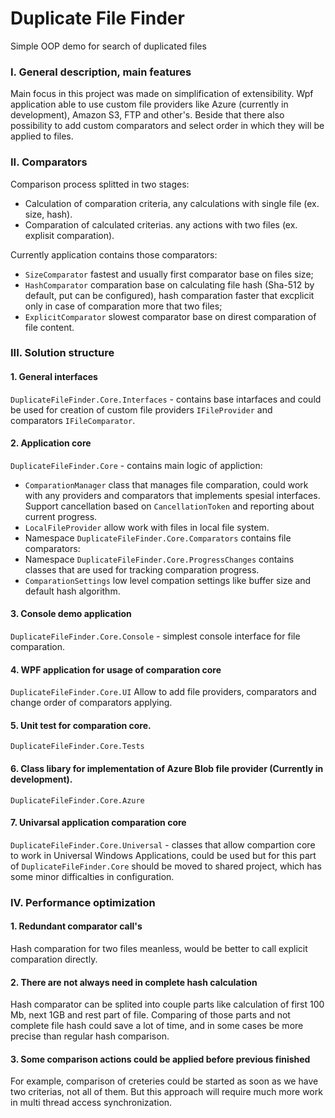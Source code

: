 # Duplicate File Finder

Simple OOP demo for search of duplicated files


### I. General description, main features

Main focus in this project was made on simplification of extensibility. Wpf application able to use custom file providers like Azure (currently in development), Amazon S3, FTP and other's.
Beside that there also possibility to add custom comparators and select order in which they will be applied to files.


### II. Comparators

Comparison process splitted in two stages:
* Calculation of comparation criteria, any calculations with single file (ex. size, hash).
* Comparation of calculated criterias. any actions with two files (ex. explisit comparation).

Currently application contains those comparators:
* `SizeComparator` fastest and usually first comparator base on files size;
* `HashComparator` comparation base on calculating file hash (Sha-512 by default, put can be configured), hash comparation faster that excplicit only in case of comparation more that two files;
* `ExplicitComparator` slowest comparator base on direst comparation of file content.


### III. Solution structure

#### 1. General interfaces 
`DuplicateFileFinder.Core.Interfaces` - contains base intarfaces and could be used for creation of custom file providers `IFileProvider` and comparators `IFileComparator`.

#### 2. Application core
`DuplicateFileFinder.Core` - contains main logic of appliction:
* `ComparationManager` class that manages file comparation, could work with any providers and comparators that implements spesial interfaces. 
Support cancellation based on `CancellationToken` and reporting about current progress.
* `LocalFileProvider` allow work with files in local file system.
* Namespace `DuplicateFileFinder.Core.Comparators` contains file comparators:
* Namespace `DuplicateFileFinder.Core.ProgressChanges` contains classes that are used for tracking comparation progress.
* `ComparationSettings` low level compation settings like buffer size and default hash algorithm.

#### 3. Console demo application
`DuplicateFileFinder.Core.Console` - simplest console interface for file comparation.

#### 4. WPF application for usage of comparation core
`DuplicateFileFinder.Core.UI` Allow to add file providers, comparators and change order of comparators applying.

#### 5. Unit test for comparation core.
`DuplicateFileFinder.Core.Tests`


#### 6. Class libary for implementation of Azure Blob file provider (Currently in development).
`DuplicateFileFinder.Core.Azure`


#### 7. Univarsal application comparation core
`DuplicateFileFinder.Core.Universal` - classes that allow compartion core to work in Universal Windows Applications, 
could be used but for this part of `DuplicateFileFinder.Core` should be moved to shared project, which has some minor difficalties in configuration.


### IV. Performance optimization

#### 1. Redundant comparator call's
Hash comparation for two files meanless, would be better to call explicit comparation directly.

#### 2. There are not always need in complete hash calculation
Hash comparator can be splited into couple parts like calculation of first 100 Mb, next 1GB and rest part of file. 
Comparing of those parts and not complete file hash could save a lot of time, and in some cases be more precise than regular hash comparison.

#### 3. Some comparison actions could be applied before previous finished 
For example, comparison of creteries could be started as soon as we have two criterias, not all of them. But this approach will require much more work in multi thread access synchronization.
